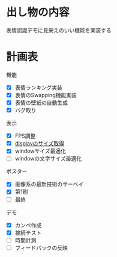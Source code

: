 # 出し物の内容
表情認識デモに見栄えのいい機能を実装する

# 計画表
機能
  - [x] 表情ランキング実装
  - [x] 表情のSwapping機能実装
  - [x] 表情の壁紙の自動生成
  - [x] バグ取り

表示
  - [x] FPS調整
  - [x] [displayのサイズ取得](https://stackoverflow.com/questions/3129322/how-do-i-get-monitor-resolution-in-python/14124257)
  - [x] windowサイズ最適化
  - [ ] windowの文字サイズ最適化

ポスター
  - [x] 画像系の最新技術のサーベイ
  - [x] 第1刷
  - [ ] 最終

デモ
  - [x] カンペ作成
  - [x] 接続テスト
  - [ ] 時間計測
  - [ ] フィードバックの反映
